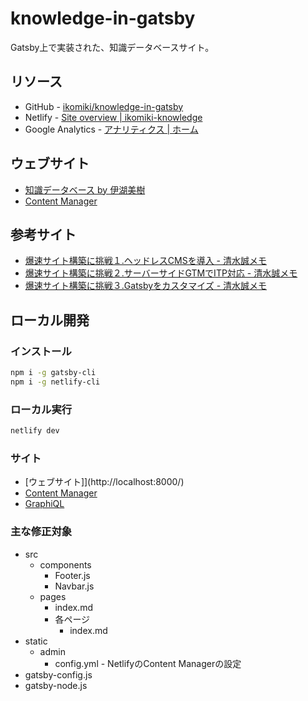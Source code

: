 # knowledge-in-gatsby

Gatsby上で実装された、知識データベースサイト。

## リソース

* GitHub - [ikomiki/knowledge-in-gatsby](https://github.com/ikomiki/knowledge-in-gatsby)
* Netlify - [Site overview | ikomiki-knowledge](https://app.netlify.com/sites/ikomiki-knowledge/overview)
* Google Analytics - [アナリティクス | ホーム](https://analytics.google.com/analytics/web/#/p268639173/reports/defaulthome)

## ウェブサイト

* [知識データベース by 伊湖美樹](https://www.ikomiki.com/)
* [Content Manager](https://www.ikomiki.com/admin/#/collections/blog)

## 参考サイト

* [爆速サイト構築に挑戦１.ヘッドレスCMSを導入 - 清水誠メモ](https://makoto-shimizu.com/news/fast-cms/01-launch-gatsby-on-netlify/)
* [爆速サイト構築に挑戦２.サーバーサイドGTMでITP対応 - 清水誠メモ](https://makoto-shimizu.com/news/fast-cms/02-server-side-gtm/)
* [爆速サイト構築に挑戦３.Gatsbyをカスタマイズ - 清水誠メモ](https://makoto-shimizu.com/news/fast-cms/03-customize-gatsby/)


## ローカル開発

### インストール

```bash
npm i -g gatsby-cli
npm i -g netlify-cli

```

### ローカル実行

```bash
netlify dev
```

### サイト

* [ウェブサイト]](http://localhost:8000/)
* [Content Manager](http://localhost:8888/admin/)
* [GraphiQL](http://localhost:8888/___graphql)

### 主な修正対象

* src
  * components
    * Footer.js
    * Navbar.js
  * pages
    * index.md
    * 各ページ
      * index.md
* static
  * admin
    * config.yml - NetlifyのContent Managerの設定
* gatsby-config.js
* gatsby-node.js
